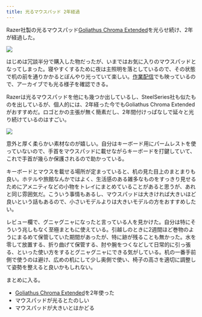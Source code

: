 ```yaml
---
title: 光るマウスパッド 2年経過
---
```

Razer社製の光るマウスパッド[Goliathus Chroma Extended](https://www.amazon.co.jp/dp/B07JJ4RG2T)を光らせ続け、2年が経過した。

![](https://lh3.googleusercontent.com/docs/ADP-6oFQlOZEytnIykbAr-k0wSn7bOx8nfDVPiBw-XJktK7rt4n_Y81gRqb9PHD2MBtiCM2ThJAQu5lQ2J--YQQikQz0HJNh30j6Tww11O0ouQmXZtXe1eKx_GwtvXFZWtI8Gwu-QMo16WWzbfv2eQdbWra_-cFfH4DRYTmIFcuqNTocMmmexXsFmWK0o9_vDprdys2wvl4X3Jy0-9g_Zo83ya-Akl-vaBy1hRziKDejDl6Jja9iSj3Q75NW_BGX9y8qW0e55oRADLO1LOD6Eac9LQ6BVBpIq0CbJFoUgMGFjG3KojCDzszVXHuSX-6WKaAZ564JDw4TUTULUtjGW4nje4HyN005__uV4qvlbTV4paVx5yWD-cx5r4a7nTxqpj0jOCsWfnIqp4K83550DlQLExlEDX0W-wAe-gNU-qKN7sVyJkVsV199pBUlKfmugvFgOX3wG4uhw0l0gSCNQWKxL8U9jey2Ids8sg24GhB29HvhVKhqwSF6j1s2nOtB0npSBvZK8x6BcRxJCrA5JM40JRsyFYZrW5Q5hokvYmS6vW65fiLqXJZjdLs3mm3tEpp2NPbjZWG2WKxtXOhlg7Q_Kaw7Z02eGC4UuAIBwn-u7UtH8rFcrEodK0ZGV3pD1vjQT813HAlQ1cRBqgNTIMfTuopwo69aicW6vSPOJLXNSvcKHvrgX5yk6bNQ5I-t4kr0AV1B-8xUa6hsC4epxcKgMe_CHOWqFENZfY0sFRwdDCNPhABToRXTzNtzF1HxHbB2V5YYCZm4o8EVA5jlFZkQqVvycwwS1PqLoJpqZmE_WRUtNvVbFJ3DPN5glwkA6FnYWkl8gxc3pPeOlZpKLy94a-eijw_hDhqn4ZWDJwXUo3R3ppqnNZMzukwanaI1rZqFcNDJBGrFLnhbJpZ1qc8mQ-ggr6PD86WNSXycNO5c0_UHR4dq35CO-idBJBFNnbm0evyMseRJQf5TES6pP4BPhsLiKxmukgo4VXp4KAXhwefegTgWzaRN5HugQwNOXiuIQHxUUqJilePJn7DjxdCq8cMgxhT1aHy0KuqNjIgASK9yXqzavmn8JUsdB98-UR8eldn3jbMv97c1yXrf695GnqK4m8irQ6tW0j-5_Qoc5yKIUB1EffwLb8oEOMpeJR7ok_o-TlN3gvEK6xeGYAPtIQC1pyT_M9JDp86vX_6gvaNHO18vcnl8BC6F6GUTfRp_lZGkZDylZzYgVsWn6cNdCCKhT1Z2Yiw_H2uxaC6_FzmOK5X8)

はじめは冗談半分で購入した物だったが、いまではお気に入りのマウスパッドとなってしまった。寝やすくするために夜は主照明を落としているので、その状態で机の前を通りかかるとぼんやり光っていて楽しい。[作業配信](https://www.youtube.com/c/r7kamura)でも映っているので、アーカイブでも光る様子を確認できる。

Razerは光るマウスパッドを他にも幾つか出しているし、SteelSeries社も似たものを出しているが、個人的には、2年経った今でもGoliathus Chroma Extendedがおすすめだ。ロゴとかの主張が無く簡素だし、2年間付けっぱなしで延々と光り続けているのはすごい。

![](https://lh3.googleusercontent.com/docs/ADP-6oFe4JJQ41qquT_1g6JK1XhI9SNqdAGTI4Tz7Hp2kua5IlVKRir3p73LeK8tsDPEhiGnq3n9mexXcnrhJTF1vLqXyepICZQuv0kD0h0ns9DaqVrhRaV4k6i2HWYyvGUxM0eHbuEngQEsSSAAS3U0zw3mvTcvkQVpCuCifiA861EUyBrHNjBrJmCbBi2fHEGGL__MKdHoIi8uOEU41dfOtIXhhhiYgS5LkkyuXTgEMrb9uDzFfuFtR5o9LuYKkcbW87z2tYsJ3s0-MN_TAOMZRfqpDeRtQMeKapaEWGKeCDR81ncIjeu-zVIbFLZEsyUVbIYLnvrjSlK0fMevnJPZSUHYtYSoGxqb0EW4rrsWNlfCn8Q_JtmTuFviyLD64RYZUYGUigZ26qTcKFbdzZ9VC7e8cDLO_3plzlJny3Mm4NcytyQJ4szlGTVw5-KeKGoW8sQCSzLSynpGncbd2AncAIV5mT_FGboyTohHfROeuea0IsoUdPwObYqNYyfqxFhA-pnchuSWmRGmF8MH9r6gg2CqqLoWkCxtod_Wvi8UuEFsODI1BKNF9Ya7Q7SMYNzPH6DyLMd4A2dowvB6RZZxDWuBFTvvCmIwrecL6NqCRDI3VuUeNnOaBtl-pzs93lZP8mv8lYKnIifL82-tDj9dh6Ehgjk9DH6YbpM0pX0VnWKFHhHv_Y2CUMZtV6iE2xPj_zZKZ4l0xbvWF77apqjn-oqxKK0SzcHfvtDeC3K7F4kDQOsceKMWfAePv2WRfhr34oyZpJsu7-CaBIxMY4IbhsiglcEwXo0MhIp3CV3kZeYZYHIyy_vkhF5TZO2OzTvkgYFVB99_McTy2qpzjyr2_vZHelJy4ODb1fr68CI1ApLENLg7r3ap4QBaaqxiLO4OH7I63r4SDiR8vuGMsX6pshoBqw7TtG49oZsxFbGaK8pZE-aPccZKuaNAKb1JMym_Z4iRgjWsc4kkS0OdqRap8HeAEXsX-QtGy1RXxwkgJUFAq4gfyeoMSaukuN_YZMNgimxWVv0BSbWo_AI5-61Bh8JASCNfULTZEPm7disfeb4W4Vg3L_KlAIwNujYVdb_6QdA5mn6JlHNrFpzJWAA1BUzkpDwZfrjIA6MNoNz0zoAGOWsVdMzGHg0xpqWueTN1IaOeySBj3IhXLLCoUeoBHS_UqTzIDXF6pada2gzfExpkyl0ia6liNhADuctghg2G5J03_iv3NqUXxW-hh95fhBZn6YgbvynKuUWKAfT67j8fkO0N)

意外と厚く柔らかい素材なのが嬉しい。自分はキーボード用にパームレストを使っていないので、手首をマウスパッドに載せながらキーボードを打鍵していて、これで手首が幾らか保護されるので助かっている。

キーボードとマウスを載せる場所が定まっていると、机の見た目上のまとまりも良い。ホテルや旅館なんかではよく、生活感のある雑多なものをすっきり見せるためにアメニティなどの小物をトレイにまとめていることがあると思うが、あれと同じ雰囲気だ。こういう事情もあるし、マウスパッドは大きければ大きいほど良いという話もあるので、小さいモデルよりは大きいモデルの方をおすすめしたい。

レビュー欄で、グニャグニャになったと言っている人を見かけた。自分は特にそういう兆しもなく至極まともに使えている。引越しのときに2週間ほど巻物のようにまるめて保管していた期間があったが、特に跡が残ることも無かった。水を零して放置する、折り曲げて保管する、肘や腕をつくなどして日常的に引っ張る、といった使い方をするとグニャグニャにできる気がしている。机の一番手前側で使うのは避け、広めの机にして少し奥側で使い、椅子の高さを適切に調整して姿勢を整えると良いかもしれない。

まとめに入る。

*   [Goliathus Chroma Extended](https://www.amazon.co.jp/dp/B07JJ4RG2T)を2年使った
*   マウスパッドが光るとたのしい
*   マウスパッドが大きいとはかどる
